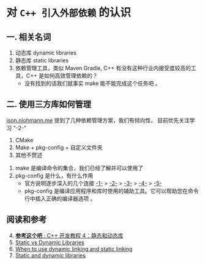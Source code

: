 
# 对 `C++ 引入外部依赖` 的认识

## 一. 相关名词

1. 动态库 dynamic libraries
2. 静态库 static  libraries
3. 依赖管理工具，类似 Maven Gradle, C++ 有没有这种行业内接受度较高的工具，C++ 是如何高效管理依赖的？
   - 没有找到的话我们就事实 make 能不能完成这个任务吧 。


## 二. 使用三方库如何管理

[json.nlohmann.me](https://json.nlohmann.me/integration/) 
提到了几种依赖管理方案，我们有倾向性， 目前优先关注学习 "-2-"
1. CMake
2. Make + pkg-config + 自定义文件夹
3. 其他不赘述

>

1. make 是编译命令的集合，我们已经了解并可以使用了
2. pkg-config 是什么，有什么作用
   - 官方说明逐步深入的几个连接 
     [-1-](https://packages.debian.org/zh-cn/sid/pkg-config) > 
     [-2-](https://packages.debian.org/source/sid/pkg-config) > 
     [-3-](https://www.freedesktop.org/wiki/Software/pkg-config/) > 
     [-4-](https://gitlab.freedesktop.org/pkg-config/pkg-config) >
     [-5-](https://linux.die.net/man/1/pkg-config)
   - pkg-config 是编译应用程序和库时使用的辅助工具。它可以帮助您在命令行中插入正确的编译器选项 。




## 阅读和参考
4. [**参考这个吧** : C++ 开发教程 4：静态和动态库](https://domiyanyue.medium.com/c-development-tutorial-4-static-and-dynamic-libraries-7b537656163e)
1. [Static vs Dynamic Libraries](https://www.bogotobogo.com/cplusplus/libraries.php)
2. [When to use dynamic linking and static linking](https://www.ibm.com/docs/zh/aix/7.2?topic=techniques-when-use-dynamic-linking-static-linking)
3. [Static and dynamic libraries](https://www.learncpp.com/cpp-tutorial/a1-static-and-dynamic-libraries/)